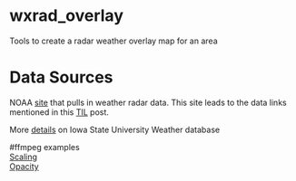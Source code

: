 # wxrad_overlay
Tools to create a radar weather overlay map for an area


# Data Sources  
NOAA [site](https://www.ncei.noaa.gov/maps/radar/) that pulls in weather radar data. This site leads to the data links mentioned in this [TIL](https://copaseticflow.blogspot.com/2024/02/things-i-learned-making-gifs-with.html) post.  
  
More [details](https://mesonet.agron.iastate.edu/ogc/) on Iowa State University Weather database

#ffmpeg examples  
[Scaling](https://trac.ffmpeg.org/wiki/Scaling)  
[Opacity](https://stackoverflow.com/questions/35251122/using-ffmpeg-to-add-overlay-with-opacity)  
